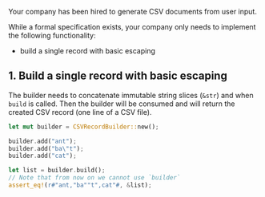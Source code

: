Your company has been hired to generate CSV documents from user input.

While a formal specification exists, your company only needs to implement the following functionality:
- build a single record with basic escaping

## 1. Build a single record with basic escaping

The builder needs to concatenate immutable string slices (`&str`) and when `build` is called.
Then the builder will be consumed and will return the created CSV record (one line of a CSV file).

```rust
let mut builder = CSVRecordBuilder::new();

builder.add("ant");
builder.add("ba\"t");
builder.add("cat");

let list = builder.build();
// Note that from now on we cannot use `builder`
assert_eq!(r#"ant,"ba""t",cat"#, &list);
```
